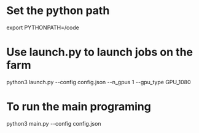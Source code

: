# Set the python path
export PYTHONPATH=/code

# Use launch.py to launch jobs on the farm
python3 launch.py --config config.json --n_gpus 1 --gpu_type GPU_1080

# To run the main programing
python3 main.py --config config.json

